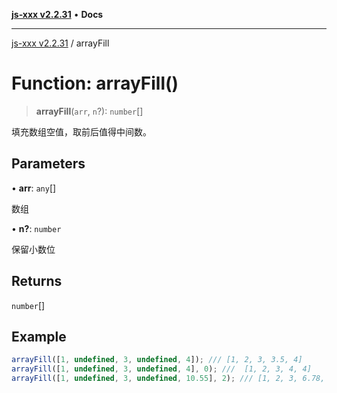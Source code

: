 [**js-xxx v2.2.31**](../README.md) • **Docs**

***

[js-xxx v2.2.31](../README.md) / arrayFill

# Function: arrayFill()

> **arrayFill**(`arr`, `n`?): `number`[]

填充数组空值，取前后值得中间数。

## Parameters

• **arr**: `any`[]

数组

• **n?**: `number`

保留小数位

## Returns

`number`[]

## Example

```ts
arrayFill([1, undefined, 3, undefined, 4]); /// [1, 2, 3, 3.5, 4]
arrayFill([1, undefined, 3, undefined, 4], 0); ///  [1, 2, 3, 4, 4]
arrayFill([1, undefined, 3, undefined, 10.55], 2); /// [1, 2, 3, 6.78, 10.55]
```
